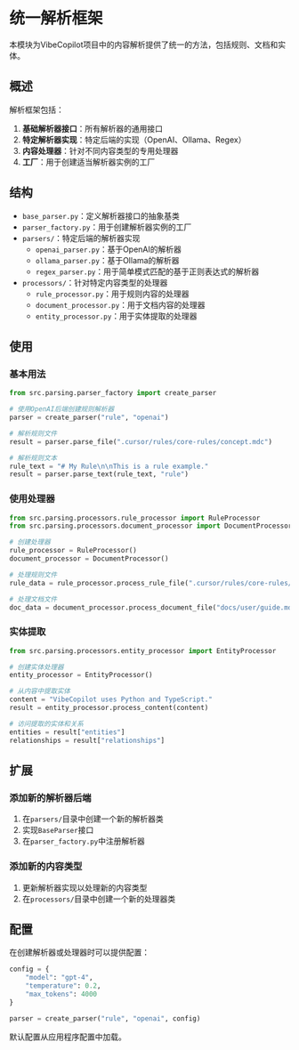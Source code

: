 # 统一解析框架

本模块为VibeCopilot项目中的内容解析提供了统一的方法，包括规则、文档和实体。

## 概述

解析框架包括：

1. **基础解析器接口**：所有解析器的通用接口
2. **特定解析器实现**：特定后端的实现（OpenAI、Ollama、Regex）
3. **内容处理器**：针对不同内容类型的专用处理器
4. **工厂**：用于创建适当解析器实例的工厂

## 结构

- `base_parser.py`：定义解析器接口的抽象基类
- `parser_factory.py`：用于创建解析器实例的工厂
- `parsers/`：特定后端的解析器实现
  - `openai_parser.py`：基于OpenAI的解析器
  - `ollama_parser.py`：基于Ollama的解析器
  - `regex_parser.py`：用于简单模式匹配的基于正则表达式的解析器
- `processors/`：针对特定内容类型的处理器
  - `rule_processor.py`：用于规则内容的处理器
  - `document_processor.py`：用于文档内容的处理器
  - `entity_processor.py`：用于实体提取的处理器

## 使用

### 基本用法

```python
from src.parsing.parser_factory import create_parser

# 使用OpenAI后端创建规则解析器
parser = create_parser("rule", "openai")

# 解析规则文件
result = parser.parse_file(".cursor/rules/core-rules/concept.mdc")

# 解析规则文本
rule_text = "# My Rule\n\nThis is a rule example."
result = parser.parse_text(rule_text, "rule")
```

### 使用处理器

```python
from src.parsing.processors.rule_processor import RuleProcessor
from src.parsing.processors.document_processor import DocumentProcessor

# 创建处理器
rule_processor = RuleProcessor()
document_processor = DocumentProcessor()

# 处理规则文件
rule_data = rule_processor.process_rule_file(".cursor/rules/core-rules/concept.mdc")

# 处理文档文件
doc_data = document_processor.process_document_file("docs/user/guide.md")
```

### 实体提取

```python
from src.parsing.processors.entity_processor import EntityProcessor

# 创建实体处理器
entity_processor = EntityProcessor()

# 从内容中提取实体
content = "VibeCopilot uses Python and TypeScript."
result = entity_processor.process_content(content)

# 访问提取的实体和关系
entities = result["entities"]
relationships = result["relationships"]
```

## 扩展

### 添加新的解析器后端

1. 在`parsers/`目录中创建一个新的解析器类
2. 实现`BaseParser`接口
3. 在`parser_factory.py`中注册解析器

### 添加新的内容类型

1. 更新解析器实现以处理新的内容类型
2. 在`processors/`目录中创建一个新的处理器类

## 配置

在创建解析器或处理器时可以提供配置：

```python
config = {
    "model": "gpt-4",
    "temperature": 0.2,
    "max_tokens": 4000
}

parser = create_parser("rule", "openai", config)
```

默认配置从应用程序配置中加载。
